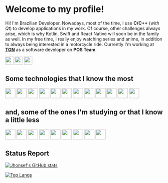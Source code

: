 # Welcome to my profile!

Hi! I'm Brazilian Developer. Nowadays, most of the time, I use **C/C++** (*with Qt*) to develop applications in my work. Of course, other challenges always arise, which is why Kotlin, Swift and React Native will soon be in the family as well. In my free time, I really enjoy watching series and anime, in addition to always being interested in a motorcycle ride. Currently I'm working at <a href="https://www.ton.com.br">**TON**</a> as a software developer on **POS Team**.

<a href="mailto:jhonsef.pires@gmail.com"><img height="26" src="https://img.shields.io/badge/Gmail-D14836?style=for-the-badge&logo=gmail&logoColor=white"></a>
<a href="https://www.linkedin.com/in/jhonsef/"><img height="26" src="https://img.shields.io/badge/LinkedIn-0077B5?style=for-the-badge&logo=linkedin&logoColor=white"></a>
<a href="https://t.me/jhonsef"><img height="26" src="https://img.shields.io/badge/Telegram-2CA5E0?style=for-the-badge&logo=telegram&logoColor=white"></a>

## Some technologies that I know the most
<a href="https://git-scm.com"><img height= "32" src="https://img.shields.io/badge/Git-F05032?style=for-the-badge&logo=git&logoColor=white"></a>
<a href="https://www.cplusplus.com"><img height= "32" src="https://img.shields.io/badge/C%2B%2B-00599C?style=for-the-badge&logo=c%2B%2B&logoColor=white"></a>
<a href="https://www.linuxfoundation.org"><img height= "32" src="https://img.shields.io/badge/Linux-E34F26?style=for-the-badge&logo=linux&logoColor=black"></a>
<a href="https://www.java.com/"><img height= "32" src="https://img.shields.io/badge/Java-ED8B00?style=for-the-badge&logo=java&logoColor=white"></a>
<a href="https://www.javascript.com"><img height= "32" src="https://img.shields.io/badge/JavaScript-F7DF1E?style=for-the-badge&logo=javascript&logoColor=black"></a>
<a href="https://www.lua.org"><img height= "32" src="https://img.shields.io/badge/Lua-2C2D72?style=for-the-badge&logo=lua&logoColor=white"></a>
<a href="https://go.dev"><img height= "32" src="https://img.shields.io/badge/Go-00ADD8?style=for-the-badge&logo=go&logoColor=white"></a>
<a href="https://www.postgresql.org"><img height= "32" src="https://img.shields.io/badge/PostgreSQL-316192?style=for-the-badge&logo=postgresql&logoColor=white"></a>
<a href="https://www.sqlite.org/index.html"><img height= "32" src="https://img.shields.io/badge/SQLite-07405E?style=for-the-badge&logo=sqlite&logoColor=white"></a>
<a href="https://www.json.org/json-en.html"><img height= "32" src="https://img.shields.io/badge/json-5E5C5C?style=for-the-badge&logo=json&logoColor=white"></a>
<a href="https://www.docker.com"><img height= "32" src="https://img.shields.io/badge/Docker-2CA5E0?style=for-the-badge&logo=docker&logoColor=white"></a>
<a href="https://www.qt.io"><img height= "32" src="https://img.shields.io/badge/Qt-%23217346.svg?style=for-the-badge&logo=Qt&logoColor=white"></a>

## and, some of the ones I'm studying or that I know a little less
<a href="https://reactnative.dev/"><img height= "32" src= "https://img.shields.io/badge/React_Native-20232A?style=for-the-badge&logo=react&logoColor=61DAFB"></a>
<a href="https://swift.org/"><img height= "32" src= "https://img.shields.io/badge/Swift-FA7343?style=for-the-badge&logo=swift&logoColor=white"></a>
<a href="https://www.android.com/"><img height= "32" src= "https://img.shields.io/badge/Android-3DDC84?style=for-the-badge&logo=android&logoColor=white"></a>
<a href="https://svelte.dev/"><img height= "32" src= "https://img.shields.io/badge/Svelte-4A4A55?style=for-the-badge&logo=svelte&logoColor=FF3E00"></a>
<a href="https://nodejs.org/en/"><img height= "32" src= "https://img.shields.io/badge/Node.js-339933?style=for-the-badge&logo=nodedotjs&logoColor=white"></a>
<a href="https://www.python.org/"><img height= "32" src= "https://img.shields.io/badge/Python-3776AB?style=for-the-badge&logo=python&logoColor=white"></a>
<a href="https://www.mysql.com/"><img height= "32" src= "https://img.shields.io/badge/MySQL-00000F?style=for-the-badge&logo=mysql&logoColor=white"></a>
<a href="https://www.typescriptlang.org/"><img height= "32" src= "https://img.shields.io/badge/TypeScript-007ACC?style=for-the-badge&logo=typescript&logoColor=white"></a>
<a href="https://www.markdownguide.org/"><img height= "32" src= "https://img.shields.io/badge/Markdown-000000?style=for-the-badge&logo=markdown&logoColor=white"></a>

## Status Report
[![Jhonsef's GitHub stats](https://github-readme-stats.vercel.app/api?username=jhonsef&count_private=true&show_icons=true&theme=dark)](https://github.com/jhonsef/github-readme-stats) 

[![Top Langs](https://github-readme-stats.vercel.app/api/top-langs/?username=jhonsef&layout=compact&theme=dark)](https://github.com/jhonsef/github-readme-stats)
